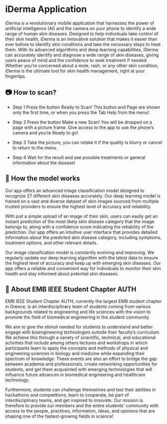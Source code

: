 
# iDerma Application

iDerma is a revolutionary mobile application that harnesses the power of artificial intelligence (AI) and the camera on your phone to identify a wide range of human skin diseases. Designed to help individuals take control of their skin health, iDerma is an innovative solution that makes it easier than ever before to identify skin conditions and take the necessary steps to treat them. With its advanced algorithms and deep learning capabilities, iDerma can accurately identify and diagnose a wide range of skin diseases, giving users peace of mind and the confidence to seek treatment if needed. Whether you're concerned about a mole, rash, or any other skin condition, iDerma is the ultimate tool for skin health management, right at your fingertips.

## 📷 How to scan?

- Step 1 Press the button Ready to Scan! This button and Page are shown only the first time, or when you press the Tab Help from the menu!

- Step 2 Press the button Make a new Scan! You will be dropped on a page with a picture frame. Give access to the app to use the phone’s camera and you’re Ready to go!

- Step 3 Take the picture, you can retake it if the quality is blurry or cancel to return to the menu.

- Step 4 Wait for the result and see possible treatments or general information about the disease!

## 🚀 How the model works

Our app offers an advanced image classification model designed to recognize 27 different skin diseases accurately. Our deep learning model is trained on a vast and diverse dataset of skin images sourced from multiple trusted providers to ensure the highest level of accuracy and reliability.

With just a simple upload of an image of their skin, users can easily get an instant prediction of the most likely skin disease category that the image belongs to, along with a confidence score indicating the reliability of the prediction. Our app offers an intuitive user interface that provides detailed information about the predicted skin disease category, including symptoms, treatment options, and other relevant details.

Our image classification model is constantly evolving and improving. We regularly update our deep learning algorithm with the latest data to ensure the highest level of accuracy and keep up with emerging skin diseases. Our app offers a reliable and convenient way for individuals to monitor their skin health and stay informed about potential skin diseases.

## 🧬 About EMB IEEE Student Chapter AUTH

EMB IEEE Student Chapter AUTH, currently the largest EMB student chapter in Greece, is an interdisciplinary team of students coming from various backgrounds related to engineering and life sciences with the vision to promote the field of biomedical engineering in the student community.

We aim to give the stimuli needed for students to understand and better engage with bioengineering technologies outside their faculty’s curriculum. We achieve this through a variety of scientific, technical, and educational activities that include among others lectures and workshops in which participants learn to apply the concepts and methods of physical and engineering sciences in biology and medicine while expanding their spectrum of knowledge. These events are also an effort to bridge the gap between academia and professionals, create networking opportunities for students, and get them acquainted with emerging technologies that will influence future advances in biomedical engineering and healthcare technology.

Furthermore, students can challenge themselves and test their abilities in hackathons and competitions, learn to cooperate, be part of interdisciplinary teams, and get inspired to innovate. Our mission is therefore to provide our members and the entire students’ community with access to the people, practices, information, ideas, and opinions that are shaping one of the fastest-growing fields in science!
